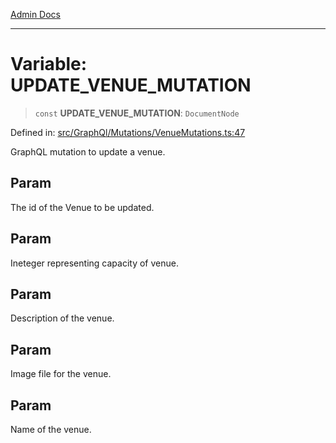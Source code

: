 [Admin Docs](/)

***

# Variable: UPDATE\_VENUE\_MUTATION

> `const` **UPDATE\_VENUE\_MUTATION**: `DocumentNode`

Defined in: [src/GraphQl/Mutations/VenueMutations.ts:47](https://github.com/PalisadoesFoundation/talawa-admin/blob/main/src/GraphQl/Mutations/VenueMutations.ts#L47)

GraphQL mutation to update a venue.

## Param

The id of the Venue to be updated.

## Param

Ineteger representing capacity of venue.

## Param

Description of the venue.

## Param

Image file for the venue.

## Param

Name of the venue.
